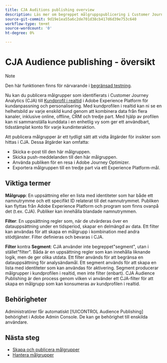 ```yaml
---
title: CJA Auditions publishing overview
description: Läs mer om begreppet målgruppspublicering i Customer Journey Analytics
source-git-commit: 9d19e1ea55a6c2de701d38cb417d6d39e753c640
workflow-type: tm+mt
source-wordcount: '0'
ht-degree: 0%

---
```



# CJA Audience publishing - översikt

>[!NOTE]
>
>Den här funktionen finns för närvarande i [begränsad testning](/help/release-notes/releases.md).

Nu kan du publicera målgrupper som identifierats i Customer Journey Analytics (CJA) till [Kundprofil i realtid](https://experienceleague.adobe.com/docs/experience-platform/profile/home.html?lang=en) i Adobe Experience Platform för kundanpassning och personalisering. Med kundprofilen i realtid kan ni se en helhetsbild av varje enskild kund genom att kombinera data från flera kanaler, inklusive online, offline, CRM och tredje part. Med hjälp av profilen kan ni sammanställa kunddata i en enhetlig vy som ger ett användbart, tidsstämplat konto för varje kundinteraktion.

Att publicera målgrupper är ett tydligt sätt att vidta åtgärder för insikter som hittas i CJA. Dessa åtgärder kan omfatta:

* Skicka e-post till den här målgruppen.
* Skicka push-meddelanden till den här målgruppen.
* Använda publiken för en resa i Adobe Journey Optimizer.
* Exportera målgruppen till en tredje part via ett Experience Platform-mål.

## Viktiga termer

**Målgrupp**: En uppsättning eller en lista med identiteter som har både ett namnutrymme och ett specifikt ID relaterat till det namnutrymmet. Publiken kan flyttas från Adobe Experience Platform och program som finns ovanpå det (t.ex. CJA). Publiker kan innehålla blandade namnutrymmen.

**Filter**: En uppsättning regler som, när de utvärderas över en datauppsättning under en tidsperiod, skapar en delmängd av data. Ett filter kan användas för att skapa en målgrupp i kombination med andra stödtjänster. Filter definieras och bevaras i CJA.

**Filter** kontra **Segment**: CJA använder inte begreppet&quot;segment&quot;, utan i stället&quot;filter&quot;. Båda är en uppsättning regler som kan innehålla liknande logik, men de ger olika utdata. Ett filter används för att begränsa en datauppsättning för analysändamål. Ett segment används för att skapa en lista med identiteter som kan användas för aktivering. Segment producerar målgrupper i kundprofilen i realtid, men inte filter (enbart). CJA Audience Publishing är den process genom vilken vi använder ett CJA-filter för att skapa en målgrupp som kan konsumeras av kundprofilen i realtid.

## Behörigheter

Administratörer får automatiskt [!UICONTROL Audience Publishing] behörighet i Adobe Admin Console. De kan ge behörighet till enskilda användare.

## Nästa steg

* [Skapa och publicera målgrupper](/help/components/audiences/publish.md)
* [Hantera målgrupper](/help/components/audiences/manage.md)


